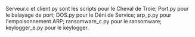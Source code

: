 Serveur.c et client.py sont les scripts pour le Cheval de Troie;
Port.py pour le balayage de port;
DOS.py pour le Déni de Service;
arp_p.py pour l'empoisonnement ARP;
ransomware_c.py pour le ransomware;
keylogger_e.py pour le keylogger.
